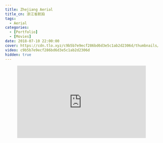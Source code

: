 ```yaml
---
title: Zhejiang Aerial
title_cn: 浙江省航拍
tags:
  - Aerial
categories:
  - [Portfolio]
  - [Movies]
date: 2018-07-10 22:00:00
cover: https://cdn.tlo.xyz/c9b5b7e9ecf286bd6d3e5c1ab2d2306d/thumbnails/thumbnail.jpg?time=2m46s
video: c9b5b7e9ecf286bd6d3e5c1ab2d2306d
hidden: true
---
```


<figure class="my-video">
  <div style="position: relative; padding-top: 56.25%;"><iframe src="https://cdn.tlo.xyz/c9b5b7e9ecf286bd6d3e5c1ab2d2306d/iframe?preload=metadata&poster=https%3A%2F%2Fcdn.tlo.xyz%2Fc9b5b7e9ecf286bd6d3e5c1ab2d2306d%2Fthumbnails%2Fthumbnail.jpg%3Ftime%3D2m46s%26height%3D600" style="border: none; position: absolute; top: 0; left: 0; height: 100%; width: 100%;" allow="accelerometer; gyroscope; autoplay; encrypted-media; picture-in-picture;" allowfullscreen="true"></iframe></div>
</figure>
